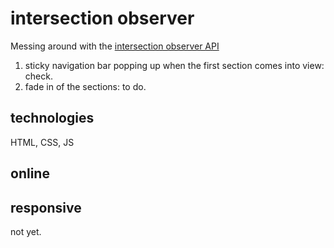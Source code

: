 # intersection observer

Messing around with the [intersection observer API](https://developer.mozilla.org/en-US/docs/Web/API/Intersection_Observer_API)

1. sticky navigation bar popping up when the first section comes into view: check.
2. fade in of the sections: to do.

## technologies

HTML, CSS, JS

## online

## responsive

not yet.
